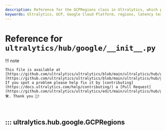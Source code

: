 ```yaml
---
description: Reference for the GCPRegions class in Ultralytics, which provides functionality for testing and analyzing latency across Google Cloud Platform regions.
keywords: Ultralytics, GCP, Google Cloud Platform, regions, latency testing, cloud computing, networking, performance analysis
---
```


# Reference for `ultralytics/hub/google/__init__.py`

!!! note

    This file is available at [https://github.com/ultralytics/ultralytics/blob/main/ultralytics/hub/google/\_\_init\_\_.py](https://github.com/ultralytics/ultralytics/blob/main/ultralytics/hub/google/__init__.py). If you spot a problem please help fix it by [contributing](https://docs.ultralytics.com/help/contributing/) a [Pull Request](https://github.com/ultralytics/ultralytics/edit/main/ultralytics/hub/google/__init__.py) 🛠️. Thank you 🙏!

<br>

## ::: ultralytics.hub.google.GCPRegions

<br><br>
